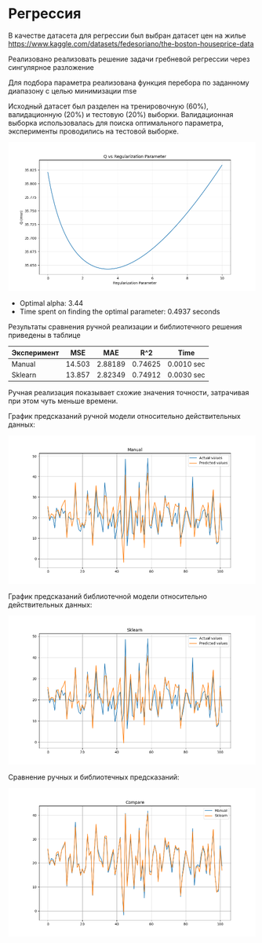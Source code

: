 # Регрессия

В качестве датасета для регрессии был выбран датасет цен на жилье https://www.kaggle.com/datasets/fedesoriano/the-boston-houseprice-data

Реализовано реализовать решение задачи гребневой регрессии через сингулярное разложение

Для подбора параметра реализована функция перебора по заданному диапазону с целью минимизации mse

Исходный датасет был разделен на тренировочную (60%), валидационную (20%) и тестовую (20%) выборки. 
Валидационная выборка использовалась для поиска оптимального параметра, эксперименты проводились на тестовой выборке.

![img](./img/quality.png)

- Optimal alpha: 3.44
- Time spent on finding the optimal parameter: 0.4937 seconds

Результаты сравнения ручной реализации и библиотечного решения приведены в таблице

| Эксперимент | MSE    | MAE     | R^2     | Time       |
|-------------|--------|---------|---------|------------|
| Manual      | 14.503 | 2.88189 | 0.74625 | 0.0010 sec |
| Sklearn     | 13.857 | 2.82349 | 0.74912 | 0.0030 sec |

Ручная реализация показывает схожие значения точности, затрачивая при этом чуть меньше времени.

График предсказаний ручной модели относительно действительных данных:

![img](./img/manual.png)


График предсказаний библиотечной модели относительно действительных данных:

![img](./img/sklearn.png)

Сравнение ручных и библиотечных предсказаний:

![img](./img/compare.png)